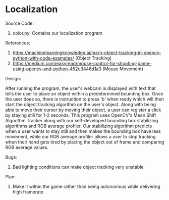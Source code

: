 # Localization


Source Code:

1. color.py: Contains our localization program

References:
1. https://machinelearningknowledge.ai/learn-object-tracking-in-opencv-python-with-code-examples/ (Object Tracking)
2. https://medium.com/easyread/mouse-control-for-shooting-game-using-opencv-and-python-452c3446d1a3 (Mouse Movement)

Design:

After running the program, the user's webcam is displayed with text that tells the user to place an object within a predetermined bounding box. Once the user does so, there is instruction to press 'b' when ready which will then start the object tracking algorithm on the user's object. Along with being able to move their cursor by moving their object, a user can register a click by staying still for 1-2 seconds. This program uses OpenCV's Mean Shift Algorithm Tracker along with our self-developed bounding box stabilizing algorithms and RGB average profiler. Our stabilizing algorithm predicts when a user wants to stay still and then makes the bounding box have less movement, while our RGB average profiler allows a user to stop tracking when their hand gets tired by placing the object out of frame and comparing RGB average values.

Bugs:

1. Bad lighting conditions can make object tracking very unstable


Plan:

1. Make it within the game rather than being autonomous while delivering high framerate
